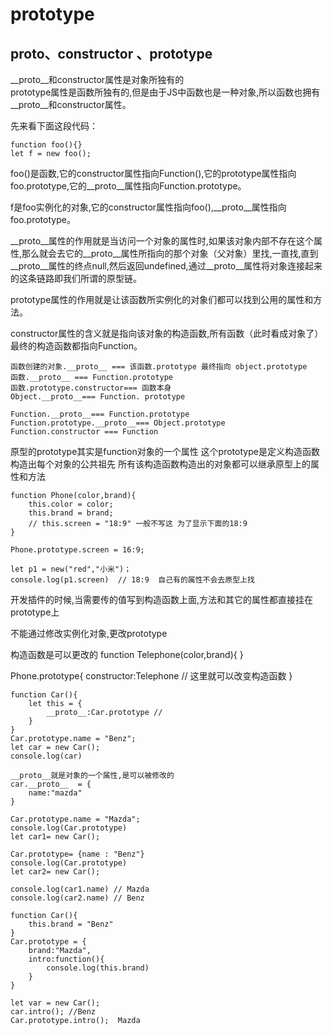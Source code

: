 # prototype
## __proto__、constructor 、prototype

__proto__和constructor属性是对象所独有的  
prototype属性是函数所独有的,但是由于JS中函数也是一种对象,所以函数也拥有__proto__和constructor属性。  

先来看下面这段代码：
```
function foo(){}
let f = new foo();
```

foo()是函数,它的constructor属性指向Function(),它的prototype属性指向foo.prototype,它的__proto__属性指向Function.prototype。   

f是foo实例化的对象,它的constructor属性指向foo(),__proto__属性指向foo.prototype。  

__proto__属性的作用就是当访问一个对象的属性时,如果该对象内部不存在这个属性,那么就会去它的__proto__属性所指向的那个对象（父对象）里找,一直找,直到__proto__属性的终点null,然后返回undefined,通过__proto__属性将对象连接起来的这条链路即我们所谓的原型链。
   
prototype属性的作用就是让该函数所实例化的对象们都可以找到公用的属性和方法。
    
constructor属性的含义就是指向该对象的构造函数,所有函数（此时看成对象了）最终的构造函数都指向Function。
   
```
函数创建的对象.__proto__ === 该函数.prototype 最终指向 object.prototype
函数.__proto__ === Function.prototype  
函数.prototype.constructor=== 函数本身  
Object.__proto__=== Function. prototype  

Function.__proto__=== Function.prototype  
Function.prototype.__proto__=== Object.prototype  
Function.constructor === Function  
```

原型的prototype其实是function对象的一个属性
这个prototype是定义构造函数构造出每个对象的公共祖先
所有该构造函数构造出的对象都可以继承原型上的属性和方法

```
function Phone(color,brand){
    this.color = color;
    this.brand = brand;
    // this.screen = "18:9" 一般不写这 为了显示下面的18:9
}

Phone.prototype.screen = 16:9;

let p1 = new("red","小米")；
console.log(p1.screen)  // 18:9  自己有的属性不会去原型上找
```

开发插件的时候,当需要传的值写到构造函数上面,方法和其它的属性都直接挂在prototype上

不能通过修改实例化对象,更改prototype

构造函数是可以更改的
function Telephone(color,brand){ }

Phone.prototype{
    constructor:Telephone  // 这里就可以改变构造函数
}

```
function Car(){
    let this = {
        __proto__:Car.prototype // 
    }
}
Car.prototype.name = "Benz";
let car = new Car();
console.log(car)

__proto__就是对象的一个属性,是可以被修改的
car.__proto__  = {
    name:"mazda"
}
```

```
Car.prototype.name = "Mazda";
console.log(Car.prototype) 
let car1= new Car();

Car.prototype= {name : "Benz"}
console.log(Car.prototype)
let car2= new Car();

console.log(car1.name) // Mazda
console.log(car2.name) // Benz
```

```
function Car(){
    this.brand = "Benz"
}
Car.prototype = {
    brand:"Mazda",
    intro:function(){
        console.log(this.brand)
    }
}

let var = new Car();
car.intro(); //Benz
Car.prototype.intro();  Mazda

```
